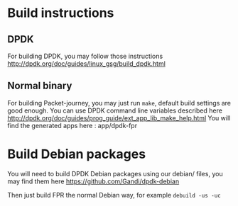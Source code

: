 # Build instructions

## DPDK

For building DPDK, you may follow those instructions http://dpdk.org/doc/guides/linux_gsg/build_dpdk.html

## Normal binary
For building Packet-journey, you may just run `make`, default build settings are good enough.
You can use DPDK command line variables described here http://dpdk.org/doc/guides/prog_guide/ext_app_lib_make_help.html
You will find the generated apps here : app/dpdk-fpr

# Build Debian packages
You will need to build DPDK Debian packages using our debian/ files, you may find them here https://github.com/Gandi/dpdk-debian

Then just build FPR the normal Debian way, for example `debuild -us -uc`
